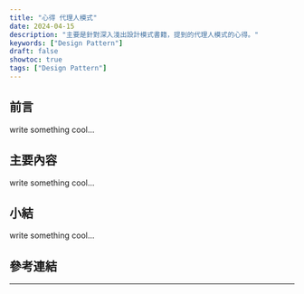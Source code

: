 ```yaml
---
title: "心得 代理人模式"
date: 2024-04-15
description: "主要是針對深入淺出設計模式書籍，提到的代理人模式的心得。"
keywords: ["Design Pattern"]
draft: false
showtoc: true
tags: ["Design Pattern"]
---
```


## 前言

write something cool...

## 主要內容

write something cool...

## 小結

write something cool...

## 參考連結

---
